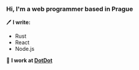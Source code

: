 ### Hi, I'm a web programmer based in Prague

🖊️ **I write:**
- Rust
- React
- Node.js

👔 **I work at [DotDot](https://dotdot.be)**